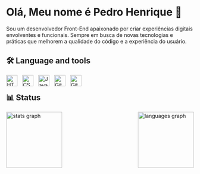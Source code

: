 # Olá, Meu nome é Pedro Henrique 👋

Sou um desenvolvedor Front-End apaixonado por criar experiências digitais envolventes e funcionais. Sempre em busca de novas tecnologias e práticas que melhorem a qualidade do código e a experiência do usuário.
<br>


## 🛠 Language and tools

<div>
  <img align="left" alt="HTML" width="30px" style="padding-right:10px;" src="https://cdn.jsdelivr.net/gh/devicons/devicon/icons/html5/html5-plain.svg" />
<img align="left" alt="CSS" width="30px" style="padding-right:10px;" src="https://cdn.jsdelivr.net/gh/devicons/devicon/icons/css3/css3-plain.svg" />
<img align="left" alt="JavaScript" width="30px" style="padding-right:10px;" src="https://cdn.jsdelivr.net/gh/devicons/devicon/icons/javascript/javascript-plain.svg" />
<img align="left" alt="Git" width="30px" style="padding-right:10px;" src="https://cdn.jsdelivr.net/gh/devicons/devicon/icons/git/git-original.svg" />
<img align="left" alt="GitHub" width="30px" style="padding-right:10px;" src="https://cdn.jsdelivr.net/gh/devicons/devicon/icons/github/github-original.svg" />
<br>
</div>

## 📊 Status

  <img src="https://github-readme-stats.vercel.app/api?username=eipehh-tech&hide_title=false&hide_rank=false&show_icons=true&include_all_commits=true&count_private=true&disable_animations=false&theme=dracula&locale=en&hide_border=false" height="150" alt="stats graph" align="left" />
  <img src="https://github-readme-stats.vercel.app/api/top-langs?username=eipehh-tech&locale=en&hide_title=false&layout=compact&card_width=320&langs_count=5&theme=dracula&hide_border=false" height="150" alt="languages graph" align="right" />

<br clear="both">
